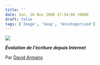```yaml
---
title: ''
date: Sun, 16 Nov 2008 17:34:00 +0000
draft: false
tags: ['Image', 'Soup', 'Uncategorized']
---
```


![](https://madd0.files.wordpress.com/2008/11/rcxxgaq0ngdiic2zyytuyklgo1_540.png)

**_Évolution de l'écriture depuis Internet_**

Par [David Armano](http://darmano.typepad.com/logic_emotion/2008/11/a-very-brief-hi.html)